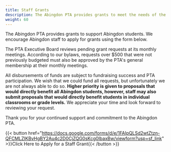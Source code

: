 ```yaml
---
title: Staff Grants
description: The Abingdon PTA provides grants to meet the needs of the school.
weight: 60
---
```


The Abingdon PTA provides grants to support Abingdon students. We encourage Abingdon staff to apply for grants using the form below.

The PTA Executive Board reviews pending grant requests at its monthly meetings. According to our bylaws, requests over $500 that were not previously budgeted must also be approved by the PTA's general membership at their monthly meetings.

All disbursements of funds are subject to fundraising success and PTA participation. We wish that we could fund all requests, but unfortunately we are not always able to do so. **Higher priority is given to proposals that would directly benefit all Abingdon students, however, staff may also submit proposals that would directly benefit students in individual classrooms or grade levels.** We appreciate your time and look forward to reviewing your request.

Thank you for your continued support and commitment to the Abingdon PTA.

{{< button href="https://docs.google.com/forms/d/e/1FAIpQLSd2wtZtzn-QFCMLZIKBvHgBY2Au4c2D0CjZQG0sKcg0IbaxBw/viewform?usp=sf_link" >}}Click Here to Apply for a Staff Grant{{< /button >}}